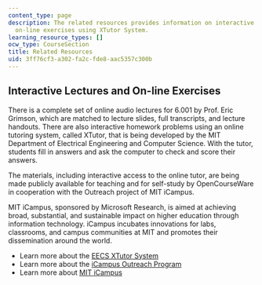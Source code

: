 ```yaml
---
content_type: page
description: The related resources provides information on interactive lectures and
  on-line exercises using XTutor System.
learning_resource_types: []
ocw_type: CourseSection
title: Related Resources
uid: 3ff76cf3-a302-fa2c-fde8-aac5357c300b
---
```


Interactive Lectures and On-line Exercises
------------------------------------------

There is a complete set of online audio lectures for 6.001 by Prof. Eric Grimson, which are matched to lecture slides, full transcripts, and lecture handouts. There are also interactive homework problems using an online tutoring system, called XTutor, that is being developed by the MIT Department of Electrical Engineering and Computer Science. With the tutor, students fill in answers and ask the computer to check and score their answers.

The materials, including interactive access to the online tutor, are being made publicly available for teaching and for self-study by OpenCourseWare in cooperation with the Outreach project of MIT iCampus.

MIT iCampus, sponsored by Microsoft Research, is aimed at achieving broad, substantial, and sustainable impact on higher education through information technology. iCampus incubates innovations for labs, classrooms, and campus communities at MIT and promotes their dissemination around the world.

*   Learn more about the [EECS XTutor System](http://icampus.mit.edu/xTutor)
*   Learn more about the [iCampus Outreach Program](http://icampus.mit.edu/outreach)
*   Learn more about [MIT iCampus](http://icampus.mit.edu/)